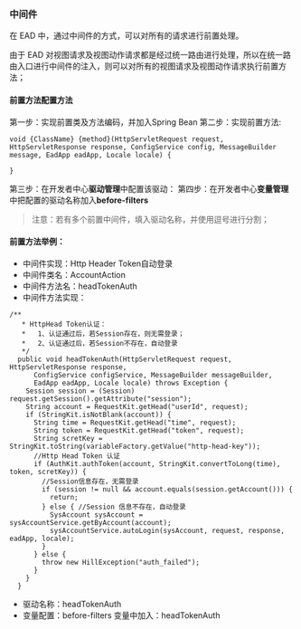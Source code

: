 ### 中间件

在 EAD 中，通过中间件的方式，可以对所有的请求进行前置处理。

由于 EAD 对视图请求及视图动作请求都是经过统一路由进行处理，所以在统一路由入口进行中间件的注入，则可以对所有的视图请求及视图动作请求执行前置方法；

#### 前置方法配置方法

第一步：实现前置类及方法编码，并加入Spring Bean
第二步：实现前置方法:
```
void {ClassName} {method}(HttpServletRequest request, HttpServletResponse response, ConfigService config, MessageBuilder message, EadApp eadApp, Locale locale) {
	
}
```
第三步：在开发者中心**驱动管理**中配置该驱动：
第四步：在开发者中心**变量管理**中把配置的驱动名称加入**before-filters**

> 注意：若有多个前置中间件，填入驱动名称，并使用逗号进行分割；

#### 前置方法举例：

- 中间件实现：Http Header Token自动登录
- 中间件类名：AccountAction
- 中间件方法名：headTokenAuth
- 中间件方法实现：

```
/**
   * HttpHead Token认证：
   *   1、认证通过后，若Session存在，则无需登录；
   *   2、认证通过后，若Session不存在，自动登录
   */
  public void headTokenAuth(HttpServletRequest request, HttpServletResponse response, 
      ConfigService configService, MessageBuilder messageBuilder, 
      EadApp eadApp, Locale locale) throws Exception {
    Session session = (Session) request.getSession().getAttribute("session");
    String account = RequestKit.getHead("userId", request);
    if (StringKit.isNotBlank(account)) {
      String time = RequestKit.getHead("time", request);
      String token = RequestKit.getHead("token", request);
      String scretKey = StringKit.toString(variableFactory.getValue("http-head-key"));
      //Http Head Token 认证
      if (AuthKit.authToken(account, StringKit.convertToLong(time), token, scretKey)) {
        //Session信息存在，无需登录
        if (session != null && account.equals(session.getAccount())) {
          return;
        } else { //Session 信息不存在，自动登录
          SysAccount sysAccount = sysAccountService.getByAccount(account);
          sysAccountService.autoLogin(sysAccount, request, response, eadApp, locale);
        }
      } else {
        throw new HillException("auth_failed");
      }
    }
  }
```
- 驱动名称：headTokenAuth
- 变量配置：before-filters 变量中加入：headTokenAuth

